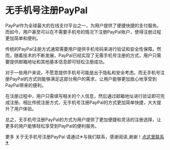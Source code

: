 # 无手机号注册PayPal

PayPal作为全球最大的在线支付平台之一，为用户提供了便捷快捷的支付服务。而如今，用户甚至可以在不需要手机号的情况下注册PayPal账户，使得注册过程更加简单和便利。

传统的PayPal注册方式通常需要用户提供手机号码来进行验证和安全性保障。然而，随着技术的不断发展，PayPal已经实现了无需手机号注册的方式，用户只需要提供邮箱地址和其他基本信息即可轻松注册成功。

对于一些用户来说，不愿意提供手机号可能是出于隐私和安全考虑。而无手机号注册PayPal的方式则能够满足这部分用户的需求，让用户能够更加放心地享受到PayPal带来的便利。

在注册过程中，用户只需填写相关的个人信息，然后通过邮箱地址进行验证即可完成注册。相比传统注册方式，无手机号注册PayPal的方式更加简单快捷，大大提升了用户体验。

总之，无手机号注册PayPal的方式为用户提供了更加便捷和灵活的注册选择，让更多的用户能够轻松享受到PayPal的便利服务。

更多 关于无手机号注册PayPal 请通过✈与我们联系，感谢阅读,谢谢！[点这里联系✈](https://add.k02.cc)